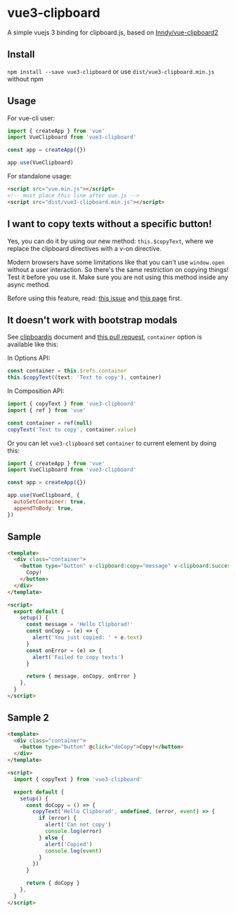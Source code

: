 # vue3-clipboard

A simple vuejs 3 binding for clipboard.js, based on [Inndy/vue-clipboard2](https://github.com/Inndy/vue-clipboard2)

## Install

`npm install --save vue3-clipboard` or use `dist/vue3-clipboard.min.js` without npm

## Usage

For vue-cli user:

```javascript
import { createApp } from 'vue'
import VueClipboard from 'vue3-clipboard'

const app = createApp({})

app.use(VueClipboard)
```

For standalone usage:

```html
<script src="vue.min.js"></script>
<!-- must place this line after vue.js -->
<script src="dist/vue3-clipboard.min.js"></script>
```

## I want to copy texts without a specific button!

Yes, you can do it by using our new method: `this.$copyText`,
where we replace the clipboard directives with a v-on directive.

Modern browsers have some limitations like that you can't use `window.open` without a user interaction.
So there's the same restriction on copying things! Test it before you use it. Make sure you are not
using this method inside any async method.

Before using this feature, read:
[this issue](https://github.com/zenorocha/clipboard.js/issues/218) and
[this page](https://github.com/zenorocha/clipboard.js/wiki/Known-Limitations) first.

## It doesn't work with bootstrap modals

See [clipboardjs](https://clipboardjs.com/#advanced-usage) document and [this pull request](https://github.com/Inndy/vue-clipboard2/pull/23), `container` option is available like this:

In Options API:

```js
const container = this.$refs.container
this.$copyText((text: 'Text to copy'), container)
```

In Composition API:

```js
import { copyText } from 'vue3-clipboard'
import { ref } from 'vue'

const container = ref(null)
copyText('Text to copy', container.value)
```

Or you can let `vue3-clipboard` set `container` to current element by doing this:

```js
import { createApp } from 'vue'
import VueClipboard from 'vue3-clipboard'

const app = createApp({})

app.use(VueClipboard, {
  autoSetContainer: true,
  appendToBody: true,
})
```

## Sample

```html
<template>
  <div class="container">
    <button type="button" v-clipboard:copy="message" v-clipboard:success="onCopy" v-clipboard:error="onError">
      Copy!
    </button>
  </div>
</template>

<script>
  export default {
    setup() {
      const message = 'Hello Clipborad!'
      const onCopy = (e) => {
        alert('You just copied: ' + e.text)
      }
      const onError = (e) => {
        alert('Failed to copy texts')
      }

      return { message, onCopy, onError }
    },
  }
</script>
```

## Sample 2

```html
<template>
  <div class="container">
    <button type="button" @click="doCopy">Copy!</button>
  </div>
</template>

<script>
  import { copyText } from 'vue3-clipboard'

  export default {
    setup() {
      const doCopy = () => {
        copyText('Hello Clipborad', undefined, (error, event) => {
          if (error) {
            alert('Can not copy')
            console.log(error)
          } else {
            alert('Copied')
            console.log(event)
          }
        })
      }

      return { doCopy }
    },
  }
</script>
```
